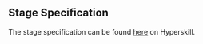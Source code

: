 ## Stage Specification

The stage specification can be found [here](https://hyperskill.org/projects/208/stages/1040/implement) on Hyperskill.